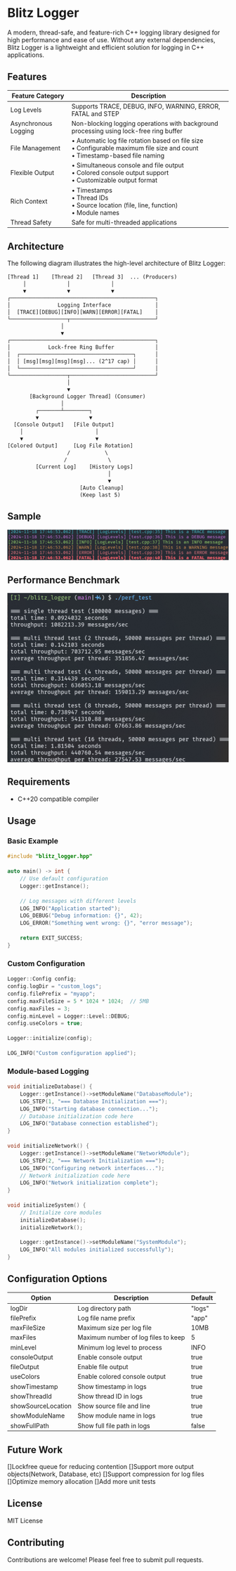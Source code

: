 # Blitz Logger

A modern, thread-safe, and feature-rich C++ logging library designed for high performance and ease of use. Without any external dependencies, Blitz Logger is a lightweight and efficient solution for logging in C++ applications.

## Features

| Feature Category     | Description                                                                                                                     |
| -------------------- | ------------------------------------------------------------------------------------------------------------------------------- |
| Log Levels           | Supports TRACE, DEBUG, INFO, WARNING, ERROR, FATAL and STEP                                                                     |
| Asynchronous Logging | Non-blocking logging operations with background processing using lock-free ring buffer                                          |
| File Management      | • Automatic log file rotation based on file size<br>• Configurable maximum file size and count<br>• Timestamp-based file naming |
| Flexible Output      | • Simultaneous console and file output<br>• Colored console output support<br>• Customizable output format                      |
| Rich Context         | • Timestamps<br>• Thread IDs<br>• Source location (file, line, function)<br>• Module names                                      |
| Thread Safety        | Safe for multi-threaded applications                                                                                            |

## Architecture

The following diagram illustrates the high-level architecture of Blitz Logger:

```
[Thread 1]    [Thread 2]   [Thread 3]  ... (Producers)
     │             │             │
     ▼             ▼             ▼
┌──────────────────────────────────────────────┐
│               Logging Interface              │
│  [TRACE][DEBUG][INFO][WARN][ERROR][FATAL]    │
└──────────────────┬───────────────────────────┘
                 │
                 ▼
┌──────────────────────────────────────────────┐
│            Lock-free Ring Buffer             │
│  ┌────────────────────────────────────┐      │
│  │ [msg][msg][msg][msg]... (2^17 cap) │      │
│  └────────────────────────────────────┘      │
└──────────────────┬───────────────────────────┘
                   │
                   ▼
       [Background Logger Thread] (Consumer)
                 │
         ┌───────┴────────┐
         ▼                ▼
  [Console Output]   [File Output]
    │                       │
    ▼                       ▼
[Colored Output]     [Log File Rotation]
                   /           \
                  /             \
         [Current Log]    [History Logs]
                                │
                                ▼
                       [Auto Cleanup]
                       (Keep last 5)

```

## Sample

![Sample](sample.png)

## Performance Benchmark

![Performance](performance.png)

## Requirements

- C++20 compatible compiler

## Usage

### Basic Example

```cpp
#include "blitz_logger.hpp"

auto main() -> int {
    // Use default configuration
    Logger::getInstance();

    // Log messages with different levels
    LOG_INFO("Application started");
    LOG_DEBUG("Debug information: {}", 42);
    LOG_ERROR("Something went wrong: {}", "error message");

    return EXIT_SUCCESS;
}
```

### Custom Configuration

```cpp
Logger::Config config;
config.logDir = "custom_logs";
config.filePrefix = "myapp";
config.maxFileSize = 5 * 1024 * 1024;  // 5MB
config.maxFiles = 3;
config.minLevel = Logger::Level::DEBUG;
config.useColors = true;

Logger::initialize(config);

LOG_INFO("Custom configuration applied");
```

### Module-based Logging

```cpp
void initializeDatabase() {
    Logger::getInstance()->setModuleName("DatabaseModule");
    LOG_STEP(1, "=== Database Initialization ===");
    LOG_INFO("Starting database connection...");
    // Database initialization code here
    LOG_INFO("Database connection established");
}

void initializeNetwork() {
    Logger::getInstance()->setModuleName("NetworkModule");
    LOG_STEP(2, "=== Network Initialization ===");
    LOG_INFO("Configuring network interfaces...");
    // Network initialization code here
    LOG_INFO("Network initialization complete");
}

void initializeSystem() {
    // Initialize core modules
    initializeDatabase();
    initializeNetwork();

    Logger::getInstance()->setModuleName("SystemModule");
    LOG_INFO("All modules initialized successfully");
}
```

## Configuration Options

| Option             | Description                         | Default |
| ------------------ | ----------------------------------- | ------- |
| logDir             | Log directory path                  | "logs"  |
| filePrefix         | Log file name prefix                | "app"   |
| maxFileSize        | Maximum size per log file           | 10MB    |
| maxFiles           | Maximum number of log files to keep | 5       |
| minLevel           | Minimum log level to process        | INFO    |
| consoleOutput      | Enable console output               | true    |
| fileOutput         | Enable file output                  | true    |
| useColors          | Enable colored console output       | true    |
| showTimestamp      | Show timestamp in logs              | true    |
| showThreadId       | Show thread ID in logs              | true    |
| showSourceLocation | Show source file and line           | true    |
| showModuleName     | Show module name in logs            | true    |
| showFullPath       | Show full file path in logs         | false   |

## Future Work

[]Lockfree queue for reducing contention
[]Support more output objects(Network, Database, etc)
[]Support compression for log files
[]Optimize memory allocation
[]Add more unit tests

## License

MIT License

## Contributing

Contributions are welcome! Please feel free to submit pull requests.
